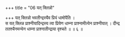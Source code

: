 +++
title = "06 यत् क्लिन्नो"

+++
यत् क्लिन्नो भवतीन्द्रस्यैव प्रियं धामोपैति ।  
स यत् क्लिन्न प्राश्नीयादिन्द्रस्य त्वा प्रियेण धाम्ना प्राश्नामीत्येन प्राश्नीयात् । दीन्द्र  
ततश्चैनमन्येन धाम्ना प्राश्नातीन्द्राया वृश्चते ॥ ॥ ६ ॥